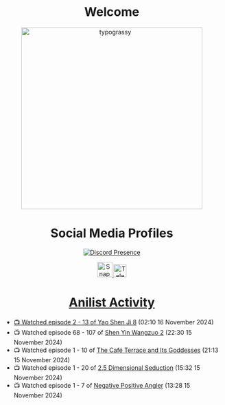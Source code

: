 <div align="center">

# Welcome
<a href="https://github.com/kawarimidoll/typograssy">
    <img alt="typograssy" src="https://typograssy.deno.dev/api?text=%E3%82%88%E3%81%86%E3%81%93%E3%81%9D%E3%81%BF%E3%81%AA%E3%81%95%E3%82%93%20-%20Sheby--&&l0=none&l1=82d9d0&l2=027353&l3=038c4c&l4=01402e&bg=none&frame=none&speed=100&comment=" width="421.99">
</a>

</div>

<div align="center">

# Social Media Profiles

[![Discord Presence](https://lanyard.cnrad.dev/api/612532963938271232)](https://discord.com/users/612532963938271232)


<a href="https://www.snapchat.com/add/a.sheby" title="Snapchat Profile">
    <img src="https://www.freepnglogos.com/uploads/snapchat-logo-png-0.png" width="35" alt="Snapchat Logo" />


<a href="https://t.me/ASheby" title="Telegram Profile">
    <img src="https://www.freepnglogos.com/uploads/telegram-logo-png-0.png" width="30" alt="Telegram Logo" />


</div>

<div align="center">

# Anilist Activity

</div>

<!-- ANILIST_ACTIVITY:start -->

-   📺 Watched episode 2 - 13 of [Yao Shen Ji 8](https://anilist.co/anime/178351) (02:10 16 November 2024)
-   📺 Watched episode 68 - 107 of [Shen Yin Wangzuo 2](https://anilist.co/anime/153499) (22:30 15 November 2024)
-   📺 Watched episode 1 - 10 of [The Café Terrace and Its Goddesses](https://anilist.co/anime/154412) (21:13 15 November 2024)
-   📺 Watched episode 1 - 20 of [2.5 Dimensional Seduction](https://anilist.co/anime/158559) (15:32 15 November 2024)
-   📺 Watched episode 1 - 7 of [Negative Positive Angler](https://anilist.co/anime/179919) (13:28 15 November 2024)

<!-- ANILIST_ACTIVITY:end -->
